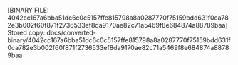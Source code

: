 [BINARY FILE: 4042cc167a6bba51dc6c0c5157ffe815798a8a0287770f75159bdd631f0ca782e3b002f60f871f2736533ef8da9170ae82c71a5469f8e684874a88789baa]
Stored copy: docs/converted-binary/4042cc167a6bba51dc6c0c5157ffe815798a8a0287770f75159bdd631f0ca782e3b002f60f871f2736533ef8da9170ae82c71a5469f8e684874a88789baa
